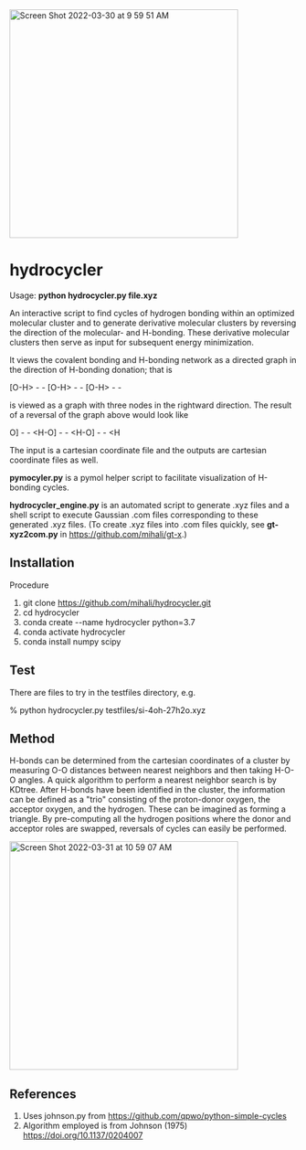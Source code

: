 <img width="400" alt="Screen Shot 2022-03-30 at 9 59 51 AM" src="https://user-images.githubusercontent.com/10854556/161368022-17f12de8-4c98-483b-9340-e24c68c5e86b.png">


# hydrocycler

Usage: **python hydrocycler.py file.xyz**

An interactive script to find cycles of hydrogen bonding within an optimized molecular cluster and to generate derivative molecular clusters by reversing the direction of the molecular- and H-bonding. These derivative molecular clusters then serve as input for subsequent energy minimization. 

It views the covalent bonding and H-bonding network as a directed graph in the direction of H-bonding donation; that is 

 \[O-H> - - \[O-H> - - \[O-H> - - 

is viewed as a graph with three nodes in the rightward direction.  The result of a reversal of the graph above would look like

 O] - - <H-O] - - <H-O] - - <H 

The input is a cartesian coordinate file and the outputs are cartesian coordinate files as well.   
                               
**pymocyler.py** is a pymol helper script to facilitate visualization of H-bonding cycles.
                               
**hydrocycler_engine.py** is an automated script to generate .xyz files and a shell script to execute Gaussian .com files corresponding to these generated .xyz files. (To create .xyz files into .com files quickly, see **gt-xyz2com.py** in https://github.com/mihali/gt-x.)
 
                               
## Installation

Procedure 
1. git clone https://github.com/mihali/hydrocycler.git 
2. cd hydrocycler
3. conda create --name hydrocycler python=3.7 
4. conda activate hydrocycler
5. conda install numpy scipy

## Test

There are files to try in the testfiles directory, e.g.

% python hydrocycler.py testfiles/si-4oh-27h2o.xyz

## Method

H-bonds can be determined from the cartesian coordinates of a cluster by measuring O-O distances between nearest neighbors and then taking H-O-O angles. A quick algorithm to perform a nearest neighbor search is by KDtree. After H-bonds have been identified in the cluster, the information can be defined as a "trio" consisting of the proton-donor oxygen, the acceptor oxygen, and the hydrogen. These can be imagined as forming a triangle. By pre-computing all the hydrogen positions where the donor and acceptor roles are swapped, reversals of cycles can easily be performed. 
                               
<img width="400" alt="Screen Shot 2022-03-31 at 10 59 07 AM" src="https://user-images.githubusercontent.com/10854556/161396405-5fb370f5-307f-4430-8e63-5c5a25d56633.png">
                               
## References

1. Uses johnson.py from https://github.com/qpwo/python-simple-cycles
2. Algorithm employed is from Johnson (1975) https://doi.org/10.1137/0204007


  
